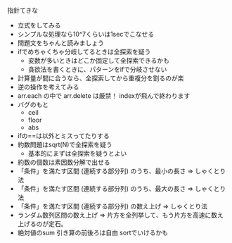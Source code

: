 指針てきな

- 立式をしてみる
- シンプルな処理なら10^7くらいは1secでこなせる
- 問題文をちゃんと読みましょう
- ifでめちゃくちゃ分岐してるときは全探索を疑う
    - 変数が多いときはどこか固定して全探索できるかも
    - 貪欲法を書くときに、パターンをifで分岐させない
- 計算量が間に合うなら、全探索してから重複分を割るのが楽
- 逆の操作を考えてみる
- arr.each の中で arr.delete は厳禁！ indexが飛んで終わります
- バグのもと
    - ceil
    - floor
    - abs
- ifの==は以外とミスってたりする 
- 約数問題はsqrt(N)で全探索を疑う
    - 基本的にまずは全探索を疑うとよい
- 約数の個数は素因数分解で出せる
- 「条件」を満たす区間 (連続する部分列) のうち、最小の長さ => しゃくとり法
- 「条件」を満たす区間 (連続する部分列) のうち、最大の長さ => しゃくとり法
- 「条件」を満たす区間 (連続する部分列) の数え上げ => しゃくとり法
- ランダム数列区間の数え上げ => 片方を全列挙して、もう片方を高速に数え上げるのが定石。
- 絶対値のsum 引き算の前後ろは自由 sortでいけるかも